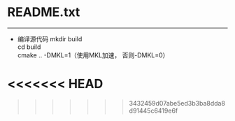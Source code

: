 ﻿# README.txt
---
* 编译源代码
mkdir build  
cd build  
cmake .. -DMKL=1（使用MKL加速， 否则-DMKL=0）


<<<<<<< HEAD
=======

>>>>>>> 3432459d07abe5ed3b3ba8dda8d91445c6419e6f




